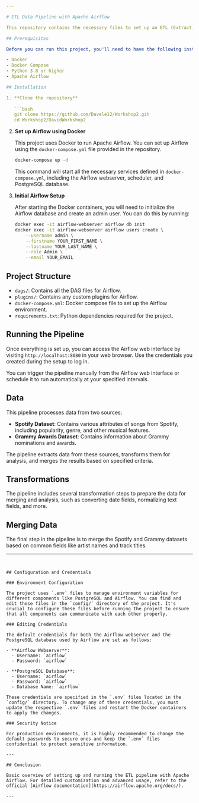 ```yaml
---

# ETL Data Pipeline with Apache Airflow

This repository contains the necessary files to set up an ETL (Extract, Transform, Load) pipeline using Apache Airflow, Docker, and Python. The pipeline is designed to process and merge data from Spotify's dataset and Grammy Awards dataset.

## Prerequisites

Before you can run this project, you'll need to have the following installed:

- Docker
- Docker Compose
- Python 3.8 or higher
- Apache Airflow

## Installation

1. **Clone the repository**
   
   ```bash
   git clone https://github.com/Davele12/Workshop2.git
   cd Workshop2/DavidWorkshop2
   ```

2. **Set up Airflow using Docker**

   This project uses Docker to run Apache Airflow. You can set up Airflow using the `docker-compose.yml` file provided in the repository.

   ```bash
   docker-compose up -d
   ```

   This command will start all the necessary services defined in `docker-compose.yml`, including the Airflow webserver, scheduler, and PostgreSQL database.

3. **Initial Airflow Setup**

   After starting the Docker containers, you will need to initialize the Airflow database and create an admin user. You can do this by running:

   ```bash
   docker exec -it airflow-webserver airflow db init
   docker exec -it airflow-webserver airflow users create \
       --username admin \
       --firstname YOUR_FIRST_NAME \
       --lastname YOUR_LAST_NAME \
       --role Admin \
       --email YOUR_EMAIL
   ```

## Project Structure

- `dags/`: Contains all the DAG files for Airflow.
- `plugins/`: Contains any custom plugins for Airflow.
- `docker-compose.yml`: Docker compose file to set up the Airflow environment.
- `requirements.txt`: Python dependencies required for the project.

## Running the Pipeline

Once everything is set up, you can access the Airflow web interface by visiting `http://localhost:8080` in your web browser. Use the credentials you created during the setup to log in.

You can trigger the pipeline manually from the Airflow web interface or schedule it to run automatically at your specified intervals.

## Data

This pipeline processes data from two sources:

- **Spotify Dataset**: Contains various attributes of songs from Spotify, including popularity, genre, and other musical features.
- **Grammy Awards Dataset**: Contains information about Grammy nominations and awards.

The pipeline extracts data from these sources, transforms them for analysis, and merges the results based on specified criteria.

## Transformations

The pipeline includes several transformation steps to prepare the data for merging and analysis, such as converting date fields, normalizing text fields, and more.

## Merging Data

The final step in the pipeline is to merge the Spotify and Grammy datasets based on common fields like artist names and track titles.

---
```


## Configuration and Credentials

### Environment Configuration

The project uses `.env` files to manage environment variables for different components like PostgreSQL and Airflow. You can find and edit these files in the `config/` directory of the project. It's crucial to configure these files before running the project to ensure that all components can communicate with each other properly.

### Editing Credentials

The default credentials for both the Airflow webserver and the PostgreSQL database used by Airflow are set as follows:

- **Airflow Webserver**:
  - Username: `airflow`
  - Password: `airflow`

- **PostgreSQL Database**:
  - Username: `airflow`
  - Password: `airflow`
  - Database Name: `airflow`

These credentials are specified in the `.env` files located in the `config/` directory. To change any of these credentials, you must update the respective `.env` files and restart the Docker containers to apply the changes.

### Security Notice

For production environments, it is highly recommended to change the default passwords to secure ones and keep the `.env` files confidential to protect sensitive information.

---

## Conclusion

Basic overview of setting up and running the ETL pipeline with Apache Airflow. For detailed customization and advanced usage, refer to the official [Airflow documentation](https://airflow.apache.org/docs/).

---

